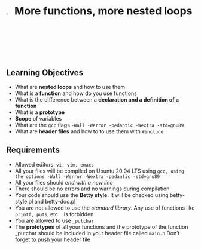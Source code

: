 # <a> <img src="https://upload.wikimedia.org/wikipedia/commons/thumb/1/18/C_Programming_Language.svg/1200px-C_Programming_Language.svg.png" width=3% heigth=3% ></img></a>  More functions, more nested loops


## Learning Objectives
- What are **nested loops** and how to use them
- What is a **function** and how do you use functions
- What is the difference between a **declaration and a definition of a function**
- What is a **prototype**
- **Scope** of variables
- What are the `gcc` flags `-Wall -Werror -pedantic -Wextra -std=gnu89`
- What are **header files** and how to to use them with `#include`

## Requirements
- Allowed editors: `vi, vim, emacs`
- All your files will be compiled on Ubuntu 20.04 LTS using `gcc, using the options -Wall -Werror -Wextra -pedantic -std=gnu89`
- All your files should *end with a new line*
- There should be no errors and no warnings during compilation
- Your code should use the **Betty style.** It will be checked using betty-style.pl and betty-doc.pl
- You are not allowed to use the *standard library*. Any use of functions like `printf, puts`, etc… is forbidden
- You are allowed to use `_putchar`
- The **prototypes** of all your functions and the prototype of the function _putchar should be included in your header file called `main.h` Don’t forget to push your header file


